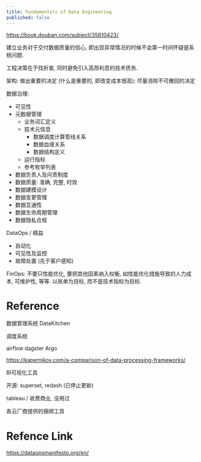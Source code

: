```yaml
---
title: Fundamentals of Data Engineering
published: false
---
```


https://book.douban.com/subject/35810423/

建立业务对于交付数据质量的信心, 即出现异常情况的时候不会第一时间怀疑是系统问题.


工程决策在于找折衷, 同时避免引入高昂利息的技术债务.

架构: 做出重要的决定 (什么是重要的, 即改变成本很高); 尽量消除不可撤回的决定


数据治理: 
- 可见性
- 元数据管理
  - 业务词汇定义
  - 技术元信息
    - 数据调度计算管线关系
    - 数据血缘关系
    - 数据结构定义
  - 运行指标
  - 参考枚举列表
- 数据负责人及问责制度
- 数据质量: 准确, 完整, 时效
- 数据建模设计
- 数据变更管理
- 数据互通性
- 数据生命周期管理
- 数据隐私合规


DataOps / 精益
- 自动化
- 可见性及监控
- 故障处置 (先于客户感知)


FinOps: 不要只性能优化, 要把其他因素纳入权衡, 如性能优化措施导致的人力成本, 可维护性, 等等. 以账单为目标, 而不是技术指标为目标.

# Reference

数据管理系统
DataKitchen

调度系统

airflow
dagster
Argo

https://kapernikov.com/a-comparison-of-data-processing-frameworks/

BI可视化工具

开源: superset, redash (已停止更新)

tableau / 收费商业, 没用过

各云厂商提供的捆绑工具




# Refence Link

https://dataopsmanifesto.org/en/



